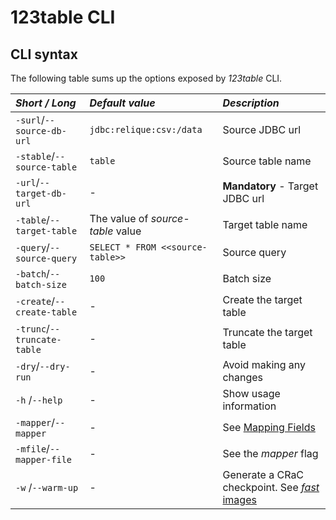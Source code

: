 # 123table CLI


## CLI syntax

The following table sums up the options exposed by _123table_ CLI.

|  *Short / Long*              | *Default value*                       | *Description*                       |
|  :-------------------------- |:------------------------------------- | :---------------------------------- |
|  `-surl`/`--source-db-url`   | `jdbc:relique:csv:/data`              | Source JDBC url                     |
|  `-stable`/`--source-table`  | `table`                               | Source table name                   |
|  `-url`/`--target-db-url`    | -                                     | **Mandatory** - Target JDBC url     |
|  `-table`/`--target-table`   | The value of _source-table_ value     | Target table name                   |
|  `-query`/`--source-query`   | `SELECT * FROM <<source-table>>`      | Source query                        |
|  `-batch`/`--batch-size`     | `100`                                 | Batch size                          |
|  `-create`/`--create-table`  | -                                     | Create the target table             |
|  `-trunc`/`--truncate-table` | -                                     | Truncate the target table           |
|  `-dry`/`--dry-run`          | -                                     | Avoid making any changes            |
|  `-h`  /`--help`             | -                                     | Show usage information              |
|  `-mapper`/`--mapper`        | -                                     | See [Mapping Fields](mapper.html)   |
|  `-mfile`/`--mapper-file`    | -                                     | See the _mapper_ flag               |
|  `-w`  /`--warm-up`          | -                                     | Generate a CRaC checkpoint. See [_fast_ images](flavours.html) |
